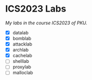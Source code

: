 # ICS2023 Labs
*My labs in the course ICS2023 of PKU.*
- [x] datalab
- [x] bomblab
- [x] attacklab
- [x] archlab
- [x] cachelab
- [ ] shelllab
- [ ] proxylab
- [ ] malloclab   
